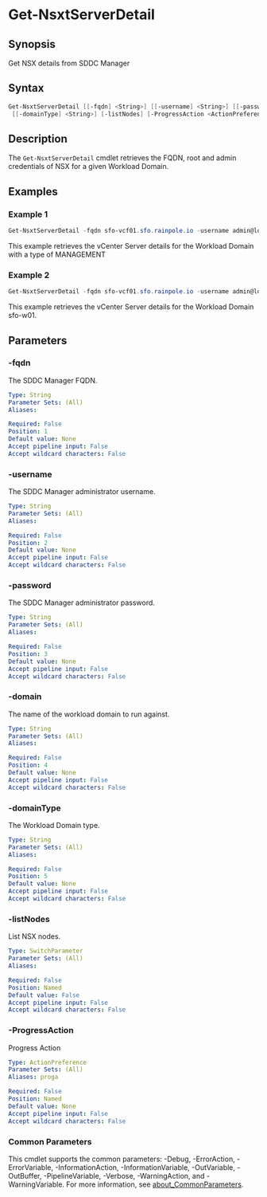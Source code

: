 # Get-NsxtServerDetail

## Synopsis

Get NSX details from SDDC Manager

## Syntax

```powershell
Get-NsxtServerDetail [[-fqdn] <String>] [[-username] <String>] [[-password] <String>] [[-domain] <String>]
 [[-domainType] <String>] [-listNodes] [-ProgressAction <ActionPreference>] [<CommonParameters>]
```

## Description

The `Get-NsxtServerDetail` cmdlet retrieves the FQDN, root and admin credentials of NSX for a given
Workload Domain.

## Examples

### Example 1

```powershell
Get-NsxtServerDetail -fqdn sfo-vcf01.sfo.rainpole.io -username admin@local -password VMw@re1!VMw@re1! -domainType MANAGEMENT
```

This example retrieves the vCenter Server details for the Workload Domain with a type of MANAGEMENT

### Example 2

```powershell
Get-NsxtServerDetail -fqdn sfo-vcf01.sfo.rainpole.io -username admin@local -password VMw@re1!VMw@re1! -domain sfo-w01
```

This example retrieves the vCenter Server details for the Workload Domain sfo-w01.

## Parameters

### -fqdn

The SDDC Manager FQDN.

```yaml
Type: String
Parameter Sets: (All)
Aliases:

Required: False
Position: 1
Default value: None
Accept pipeline input: False
Accept wildcard characters: False
```

### -username

The SDDC Manager administrator username.

```yaml
Type: String
Parameter Sets: (All)
Aliases:

Required: False
Position: 2
Default value: None
Accept pipeline input: False
Accept wildcard characters: False
```

### -password

The SDDC Manager administrator password.

```yaml
Type: String
Parameter Sets: (All)
Aliases:

Required: False
Position: 3
Default value: None
Accept pipeline input: False
Accept wildcard characters: False
```

### -domain

The name of the workload domain to run against.

```yaml
Type: String
Parameter Sets: (All)
Aliases:

Required: False
Position: 4
Default value: None
Accept pipeline input: False
Accept wildcard characters: False
```

### -domainType

The Workload Domain type.

```yaml
Type: String
Parameter Sets: (All)
Aliases:

Required: False
Position: 5
Default value: None
Accept pipeline input: False
Accept wildcard characters: False
```

### -listNodes

List NSX nodes.

```yaml
Type: SwitchParameter
Parameter Sets: (All)
Aliases:

Required: False
Position: Named
Default value: False
Accept pipeline input: False
Accept wildcard characters: False
```

### -ProgressAction

Progress Action

```yaml
Type: ActionPreference
Parameter Sets: (All)
Aliases: proga

Required: False
Position: Named
Default value: None
Accept pipeline input: False
Accept wildcard characters: False
```

### Common Parameters

This cmdlet supports the common parameters: -Debug, -ErrorAction, -ErrorVariable, -InformationAction, -InformationVariable, -OutVariable, -OutBuffer, -PipelineVariable, -Verbose, -WarningAction, and -WarningVariable. For more information, see [about_CommonParameters](http://go.microsoft.com/fwlink/?LinkID=113216).
